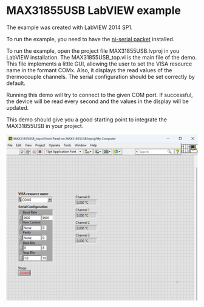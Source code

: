 # MAX31855USB LabVIEW example

The example was created with LabVIEW 2014 SP1. 

To run the example, you need to have the [ni-serial packet](https://www.ni.com/de/support/downloads/drivers/download.ni-serial.html) installed.

To run the example, open the project file MAX31855USB.lvproj in you LabVIEW installation.
The MAX31855USB_top.vi is the main file of the demo. This file implements a little GUI, allowing the user to set the 
VISA resource name in the formant COMx. Also, it displays the read values of the thermocouple channels.
The serial configuration should be set correctly by default.

Running this demo will try to connect to the given COM port. If successful, the device will be read every second and 
the values in the display will be updated.

This demo should give you a good starting point to integrate the MAX31855USB in your project.

![LabVIEWexample](./img/LabVIEW_gui.png) 